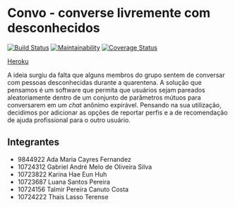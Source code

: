 # Convo - converse livremente com desconhecidos

[![Build Status](https://travis-ci.com/ThaisLasso/convo.svg?branch=master)](https://travis-ci.com/ThaisLasso/convo)	[![Maintainability](https://api.codeclimate.com/v1/badges/269daf309d45721c16c0/maintainability)](https://codeclimate.com/github/ThaisLasso/convo/maintainability)	[![Coverage Status](https://coveralls.io/repos/github/ThaisLasso/convo/badge.svg?branch=master)](https://coveralls.io/github/ThaisLasso/convo?branch=master)



 [Heroku](https://convo-esi.herokuapp.com/)

A ideia surgiu da falta que alguns membros do grupo sentem de conversar com pessoas desconhecidas durante a quarentena. A solução que pensamos é um software que permita que usuários sejam pareados aleatoriamente dentro de um conjunto de parâmetros mútuos para conversarem em um *chat* anônimo expirável. Pensando na sua utilização, decidimos por adicionar as opções de reportar perfis e a de recomendação de ajuda profissional para o outro usuário.

## Integrantes

- 9844922 Ada Maria Cayres Fernandez
- 10724312 Gabriel André Melo de Oliveira Silva
- 10723822 Karina Hae Eun Huh
- 10723687 Luana Santos Pereira
- 10724156 Talmir Pereira Canuto Costa
- 10724222 Thais Lasso Terense